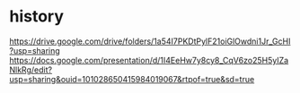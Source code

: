 # history
https://drive.google.com/drive/folders/1a54I7PKDtPylF21oiGlOwdni1Jr_GcHI?usp=sharing
https://docs.google.com/presentation/d/1I4EeHw7y8cy8_CqV6zo25H5yIZaNlkRg/edit?usp=sharing&ouid=101028650415984019067&rtpof=true&sd=true
